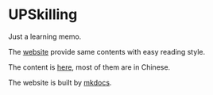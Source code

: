 # UPSkilling

Just a learning memo.

The [website](https://huyuhui001.github.io/mySite/) provide same contents with easy reading style.

The content is [here](./docs/index.md), most of them are in Chinese.

The website is built by [mkdocs](https://www.mkdocs.org/).
